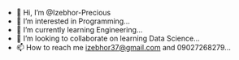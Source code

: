 - 👋 Hi, I’m @Izebhor-Precious
- 👀 I’m interested in Programming...
- 🌱 I’m currently learning Engineering...
- 💞️ I’m looking to collaborate on learning Data Science...
- 📫 How to reach me izebhor37@gmail.com and 09027268279...

<!---
Izebhor-Precious/Izebhor-Precious is a ✨ special ✨ repository because its `README.md` (this file) appears on your GitHub profile.
You can click the Preview link to take a look at your changes.
--->

